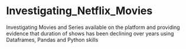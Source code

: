 # Investigating_Netflix_Movies
Investigating Movies and Series available on the platform and providing evidence that duration of shows has been declining over years using Dataframes, Pandas and Python skills
